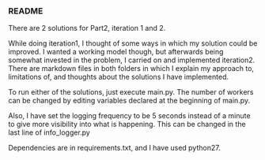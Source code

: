 ### README

There are 2 solutions for Part2, iteration 1 and 2. 

While doing iteration1, I thought of some ways in which my solution could be improved. I wanted a working model though, but afterwards being somewhat invested in the problem, I carried on and implemented iteration2. There are markdown files in both folders in which I explain my approach to, limitations of, and thoughts about the solutions I have implemented.
 
To run either of the solutions, just execute main.py. The number of workers can be changed by editing variables declared at the beginning of main.py. 

Also, I have set the logging frequency to be 5 seconds instead of a minute to give more visibility into what is happening. This can be changed in the last line of info_logger.py

Dependencies are in requirements.txt, and I have used python27.
